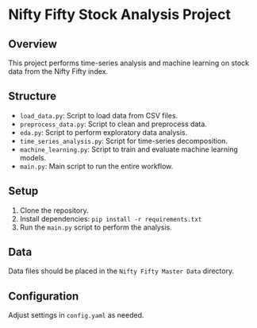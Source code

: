 # Nifty Fifty Stock Analysis Project

## Overview
This project performs time-series analysis and machine learning on stock data from the Nifty Fifty index.

## Structure
- `load_data.py`: Script to load data from CSV files.
- `preprocess_data.py`: Script to clean and preprocess data.
- `eda.py`: Script to perform exploratory data analysis.
- `time_series_analysis.py`: Script for time-series decomposition.
- `machine_learning.py`: Script to train and evaluate machine learning models.
- `main.py`: Main script to run the entire workflow.

## Setup
1. Clone the repository.
2. Install dependencies: `pip install -r requirements.txt`
3. Run the `main.py` script to perform the analysis.

## Data
Data files should be placed in the `Nifty Fifty Master Data` directory.

## Configuration
Adjust settings in `config.yaml` as needed.